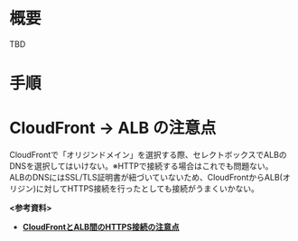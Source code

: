 # 概要
TBD

# 手順

# CloudFront → ALB の注意点
CloudFrontで「オリジンドメイン」を選択する際、セレクトボックスでALBのDNSを選択してはいけない。※HTTPで接続する場合はこれでも問題ない。  
ALBのDNSにはSSL/TLS証明書が紐づいていないため、CloudFrontからALB(オリジン)に対してHTTPS接続を行ったとしても接続がうまくいかない。

**<参考資料>**  
- [**CloudFrontとALB間のHTTPS接続の注意点**](https://zenn.dev/devcamp/articles/f488e3d22ff63e)
